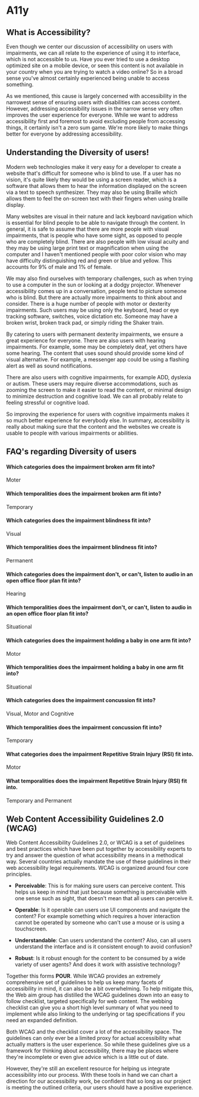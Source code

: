 # A11y

## What is Accessibility?

Even though we center our discussion of accessibility on users with impairments, we can all relate to the experience of using it to interface, which is not accessible to us. Have you ever tried to use a desktop optimized site on a mobile device, or seen this content is not available in your country when you are trying to watch a video online? So in a broad sense you've almost certainly experienced being unable to access something. 

As we mentioned, this cause is largely concerned with accessibility in the narrowest sense of ensuring users with disabilities can access content. However, addressing accessibility issues in the narrow sense very often improves the user experience for everyone. While we want to address accessibility first and foremost to avoid excluding people from accessing things, it certainly isn't a zero sum game. We're more likely to make things better for everyone by addressing accessibility.

## Understanding the Diversity of users!

Modern web technologies make it very easy for a developer to create a website that's difficult for someone who is blind to use. If a user has no vision, it's quite likely they would be using a screen reader, which is a software that allows them to hear the information displayed on the screen via a text to speech synthesizer. They may also be using Braille which allows them to feel the on-screen text with their fingers when using braille display. 

Many websites are visual in their nature and lack keyboard navigation which is essential for blind people to be able to navigate through the content. In general, it is safe to assume that there are more people with visual impairments, that is people who have some sight, as opposed to people who are completely blind. There are also people with low visual acuity and they may be using large print text or magnification when using the computer and I haven't mentioned people with poor color vision who may have difficulty distinguishing red and green or blue and yellow. This accounts for 9% of male and 1% of female. 

We may also find ourselves with temporary challenges, such as when trying to use a computer in the sun or looking at a dodgy projector. Whenever accessibility comes up in a conversation, people tend to picture someone who is blind. But there are actually more impairments to think about and consider. There is a huge number of people with motor or dexterity impairments. Such users may be using only the keyboard, head or eye tracking software, switches, voice dictation etc. Someone may have a broken wrist, broken track pad, or simply riding the Shaker train. 

By catering to users with permanent dexterity impairments, we ensure a great experience for everyone. There are also users with hearing impairments. For example, some may be completely deaf, yet others have some hearing. The content that uses sound should provide some kind of visual alternative. For example, a messenger app could be using a flashing alert as well as sound notifications. 

There are also users with cognitive impairments, for example ADD, dyslexia or autism. These users may require diverse accommodations, such as zooming the screen to make it easier to read the content, or minimal design to minimize destruction and cognitive load. We can all probably relate to feeling stressful or cognitive load. 

So improving the experience for users with cognitive impairments makes it so much better experience for everybody else. In summary, accessibility is really about making sure that the content and the websites we create is usable to people with various impairments or abilities.

## FAQ's regarding Diversity of users

#### Which categories does the impairment broken arm fit into?
Moter

#### Which temporalities does the impairment broken arm fit into? 
Temporary

#### Which categories does the impairment blindness fit into?
Visual

#### Which temporalities does the impairment blindness fit into?
Permanent

#### Which categories does the impairment don't, or can't, listen to audio in an open office floor plan fit into?
Hearing

#### Which temporalities does the impairment don't, or can't, listen to audio in an open office floor plan fit into? 
Situational

#### Which categories does the impairment holding a baby in one arm fit into?
Motor

#### Which temporalities does the impairment holding a baby in one arm fit into?
Situational

#### Which categories does the impairment concussion fit into?
Visual, Motor and Cognitive

#### Which temporalities does the impairment concussion fit into?
Temporary

#### What categories does the impairment Repetitive Strain Injury (RSI) fit into.
Motor

#### What temporalities does the impairment Repetitive Strain Injury (RSI) fit into.
Temporary and Permanent

## Web Content Accessibility Guidelines 2.0 (WCAG)

Web Content Accessibility Guidelines 2.0, or WCAG is a set of guidelines and best practices which have been put together by accessibility experts to try and answer the question of what accessibility means in a methodical way. Several countries actually mandate the use of these guidelines in their web accessibility legal requirements. WCAG is organized around four core principles. 

- **Perceivable**: This is for making sure users can perceive content. This helps us keep in mind that just because something is perceivable with one sense such as sight, that doesn't mean that all users can perceive it. 

- **Operable**: Is it operable can users use UI components and navigate the content? For example something which requires a hover interaction cannot be operated by someone who can't use a mouse or is using a touchscreen. 

- **Understandable**: Can users understand the content? Also, can all users understand the interface and is it consistent enough to avoid confusion? 

- **Robust**: Is it robust enough for the content to be consumed by a wide variety of user agents? And does it work with assistive technology? 

Together this forms **POUR**. While WCAG provides an extremely comprehensive set of guidelines to help us keep many facets of accessibility in mind, it can also be a bit overwhelming. To help mitigate this, the Web aim group has distilled the WCAG guidelines down into an easy to follow checklist, targeted specifically for web content. The webbing checklist can give you a short high level summary of what you need to implement while also linking to the underlying or tag specifications if you need an expanded definition. 

Both WCAG and the checklist cover a lot of the accessibility space. The guidelines can only ever be a limited proxy for actual accessibility what actually matters is the user experience. So while these guidelines give us a framework for thinking about accessibility, there may be places where they're incomplete or even give advice which is a little out of date. 

However, they're still an excellent resource for helping us integrate accessibility into our process. With these tools in hand we can chart a direction for our accessibility work, be confident that so long as our project is meeting the outlined criteria, our users should have a positive experience.
